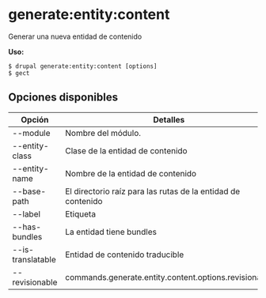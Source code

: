 # generate:entity:content
Generar una nueva entidad de contenido

**Uso:**
```
$ drupal generate:entity:content [options]
$ gect  
```

## Opciones disponibles
Opción | Detalles
-------|-------------
--module | Nombre del módulo.
--entity-class | Clase de la entidad de contenido
--entity-name | Nombre de la entidad de contenido
--base-path | El directorio raíz para las rutas de la entidad de contenido
--label | Etiqueta
--has-bundles | La entidad tiene bundles
--is-translatable | Entidad de contenido traducible
--revisionable | commands.generate.entity.content.options.revisionable
